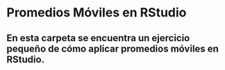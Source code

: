 # Promedios Móviles en RStudio 
## En esta carpeta se encuentra un ejercicio pequeño de cómo aplicar promedios móviles en RStudio. 
